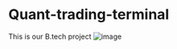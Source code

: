 # Quant-trading-terminal
This is our B.tech project
![image](https://user-images.githubusercontent.com/56957437/211207417-5f39daf9-e1c1-40ea-ae49-01552d67b2f2.png)

